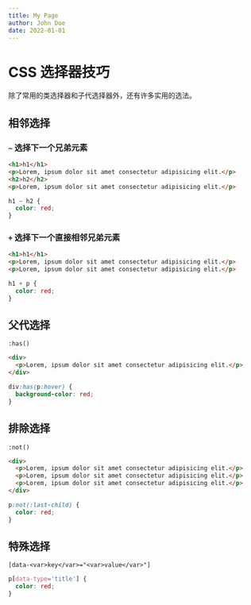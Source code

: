 ```yaml
---
title: My Page
author: John Doe
date: 2022-01-01
---
```


# CSS 选择器技巧

除了常用的类选择器和子代选择器外，还有许多实用的选法。

## 相邻选择

### `~` 选择下一个兄弟元素

```html
<h1>h1</h1>
<p>Lorem, ipsum dolor sit amet consectetur adipisicing elit.</p>
<h2>h2</h2>
<p>Lorem, ipsum dolor sit amet consectetur adipisicing elit.</p>
```

```css
h1 ~ h2 {
  color: red;
}
```

### `+` 选择下一个直接相邻兄弟元素

```html
<h1>h1</h1>
<p>Lorem, ipsum dolor sit amet consectetur adipisicing elit.</p>
<p>Lorem, ipsum dolor sit amet consectetur adipisicing elit.</p>
```

```css
h1 + p {
  color: red;
}
```

## 父代选择

`:has()`

```html
<div>
  <p>Lorem, ipsum dolor sit amet consectetur adipisicing elit.</p>
</div>
```

```css
div:has(p:hover) {
  background-color: red;
}
```

## 排除选择

`:not()`

```html
<div>
  <p>Lorem, ipsum dolor sit amet consectetur adipisicing elit.</p>
  <p>Lorem, ipsum dolor sit amet consectetur adipisicing elit.</p>
  <p>Lorem, ipsum dolor sit amet consectetur adipisicing elit.</p>
</div>
```

```css
p:not(:last-child) {
  color: red;
}
```

## 特殊选择

`[data-<var>key</var>="<var>value</var>"]`

```css
p[data-type='title'] {
  color: red;
}
```
